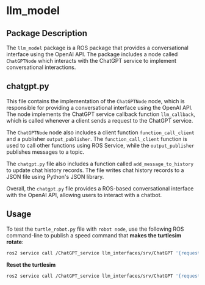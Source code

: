 # llm_model
## Package Description

The `llm_model` package is a ROS package that provides a conversational interface using the OpenAI API. The package includes a node called `ChatGPTNode` which interacts with the ChatGPT service to implement conversational interactions.

## chatgpt.py

This file contains the implementation of the `ChatGPTNode` node, which is responsible for providing a conversational interface using the OpenAI API. The node implements the ChatGPT service callback function `llm_callback`, which is called whenever a client sends a request to the ChatGPT service.

The `ChatGPTNode` node also includes a client function `function_call_client` and a publisher `output_publisher`. The `function_call_client` function is used to call other functions using ROS Service, while the `output_publisher` publishes messages to a topic.

The `chatgpt.py` file also includes a function called `add_message_to_history` to update chat history records. The file writes chat history records to a JSON file using Python's JSON library.

Overall, the `chatgpt.py` file provides a ROS-based conversational interface with the OpenAI API, allowing users to interact with a chatbot.


## Usage
To test the `turtle_robot.py` file with `robot node`, use the following ROS command-line to publish a speed command that **makes the turtlesim rotate**:
```bash
ros2 service call /ChatGPT_service llm_interfaces/srv/ChatGPT '{request_text: "Let the turtlesim rotate counterclockwise at a great angular velocity of 50 rad/s and move forward at a certain linear velocity"}'
```
**Reset the turtlesim**
```bash
ros2 service call /ChatGPT_service llm_interfaces/srv/ChatGPT '{request_text: "I want the little turtle to go back to where it started."}'
```